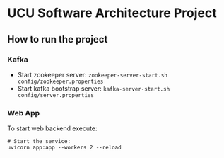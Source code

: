 # UCU Software Architecture Project

## How to run the project

### Kafka

* Start zookeeper server: `zookeeper-server-start.sh config/zookeeper.properties`
* Start kafka bootstrap server: `kafka-server-start.sh config/server.properties`

### Web App

To start web backend execute:

```shell
# Start the service:
uvicorn app:app --workers 2 --reload
```